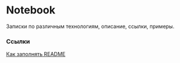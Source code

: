 # Notebook

Записки по различным технологиям, описание, ссылки, примеры.

### Ссылки

[Как заполнять README](https://code.visualstudio.com/docs/languages/markdown)